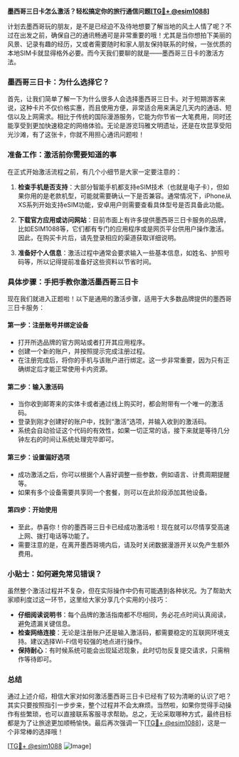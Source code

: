 **墨西哥三日卡怎么激活？轻松搞定你的旅行通信问题[[TG💪+ @esim1088](https://t.me/s/esim1088)]**

计划去墨西哥玩的朋友，是不是已经迫不及待地想要了解当地的风土人情了呢？不过在出发之前，确保自己的通讯畅通可是非常重要的哦！尤其是当你想拍下美丽的风景、记录有趣的经历，又或者需要随时和家人朋友保持联系的时候，一张优质的本地SIM卡就显得格外必要。而今天我们要聊的就是——墨西哥三日卡的激活方法。

### 墨西哥三日卡：为什么选择它？

首先，让我们简单了解一下为什么很多人会选择墨西哥三日卡。对于短期游客来说，这种卡片不仅价格实惠，而且使用方便，非常适合用来满足几天内的通话、短信以及上网需求。相比于传统的国际漫游服务，它能为你节省一大笔费用，同时还能享受到更加快速稳定的网络体验。无论是游览玛雅文明遗址，还是在坎昆享受阳光沙滩，有了这张卡，你就不用担心通讯问题啦！

### 准备工作：激活前你需要知道的事

在正式开始激活流程之前，有几个小细节是大家一定要注意的：

1. **检查手机是否支持**：大部分智能手机都支持eSIM技术（也就是电子卡），但如果你用的是老款机型，可能就需要确认一下是否兼容。通常情况下，iPhone从XS系列开始支持eSIM功能，安卓用户则需要查看具体型号是否具备此功能。
   
2. **下载官方应用或访问网站**：目前市面上有许多提供墨西哥三日卡服务的品牌，比如ESIM1088等，它们都有专门的应用程序或是网页平台供用户操作激活。因此，在购买卡片后，请先登录相应的渠道获取详细说明。

3. **准备好个人信息**：激活过程中通常会要求输入一些基本信息，如姓名、护照号码等，所以记得提前准备好这些资料以节省时间。

### 具体步骤：手把手教你激活墨西哥三日卡

现在我们就进入正题啦！以下是通用的激活步骤，适用于大多数品牌提供的墨西哥三日卡服务：

#### 第一步：注册账号并绑定设备
- 打开所选品牌的官方网站或者打开其应用程序。
- 创建一个新的账户，并按照提示完成注册过程。
- 在注册完成后，将你的手机与该账户进行绑定。这一步非常重要，因为只有正确绑定后才能正常使用卡内资源。

#### 第二步：输入激活码
- 当你收到邮寄来的实体卡或者通过线上购买时，都会附带有一个唯一的激活码。
- 登录到刚才创建好的账户中，找到“激活”选项，并输入收到的激活码。
- 系统会自动验证这个代码的有效性，如果一切正常的话，接下来就是等待几分钟左右的时间让系统处理完毕即可。

#### 第三步：设置偏好选项
- 成功激活之后，你可以根据个人喜好调整一些参数，例如语言、计费周期提醒等。
- 如果有多个设备需要共享同一个套餐，则可以在此阶段添加其他设备。

#### 第四步：开始使用
- 至此，恭喜你！你的墨西哥三日卡已经成功激活啦！现在就可以尽情享受高速上网、拨打电话等功能了。
- 需要注意的是，在离开墨西哥境内后，请及时关闭数据漫游开关以免产生额外费用。

### 小贴士：如何避免常见错误？

虽然整个激活过程并不复杂，但在实际操作中仍有可能遇到各种状况。为了帮助大家顺利度过这一环节，这里给大家分享几个实用的小技巧：

- **仔细阅读说明书**：每个品牌的激活指南都不尽相同，务必花点时间认真阅读，避免遗漏关键信息。
- **检查网络连接**：无论是注册账户还是输入激活码，都需要稳定的互联网环境支持。建议选择Wi-Fi信号较强的地点进行操作。
- **保持耐心**：有时候系统可能会出现延迟现象，此时切勿反复提交请求，只需稍作等待即可。

### 总结

通过上述介绍，相信大家对如何激活墨西哥三日卡已经有了较为清晰的认识了吧？其实只要按照指引一步步来，整个过程并不会太麻烦。当然啦，如果你觉得手动操作有些繁琐，也可以直接联系客服寻求帮助。总之，无论采取哪种方式，最终目标都是为了让旅途更加顺畅愉快。最后再次强调一下[[TG💪+ @esim1088](https://t.me/s/esim1088)]，这是一个非常棒的选择哦！

[[TG💪+ @esim1088](https://t.me/s/esim1088) ![Image](https://i.postimg.cc/4NQfJmqS/Snipaste-2025-05-13-00-14-12.png)]